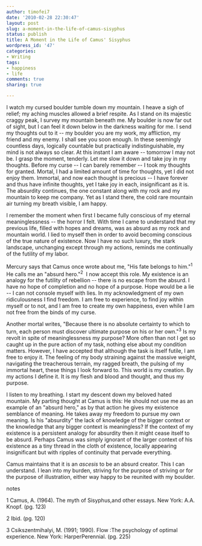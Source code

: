 ```yaml
---
author: timofei7
date: '2010-02-28 22:30:47'
layout: post
slug: a-moment-in-the-life-of-camus-sisyphus
status: publish
title: A Moment in the Life of Camus' Sisyphus
wordpress_id: '47'
categories:
- Writing
tags:
- happiness
- life
comments: true
sharing: true 

---
```


I watch my cursed boulder tumble down my mountain. I heave a sigh of relief;
my aching muscles allowed a brief respite. As I stand on its majestic craggy
peak, I survey my mountain beneath me. My boulder is now far out of sight, but
I can feel it down below in the darkness waiting for me. I send my thoughts
out to it -- my boulder you are my work, my affliction, my friend and my
enemy. I shall see you soon enough. In these seemingly countless days,
logically countable but practically indistinguishable, my mind is not always
so clear. At this instant I am aware -- tomorrow I may not be. I grasp the
moment, tenderly. Let me slow it down and take joy in my thoughts. Before my
curse -- I can barely remember -- I took my thoughts for granted. Mortal, I
had a limited amount of time for thoughts, yet I did not enjoy them. Immortal,
and now each thought is precious -- I have forever and thus have infinite
thoughts, yet I take joy in each, insignificant as it is. The absurdity
continues, the one constant along with my rock and my mountain to keep me
company. Yet as I stand there, the cold rare mountain air turning my breath
visible, I am happy.

<!--more-->
  
I remember the moment when first I became fully conscious of my eternal
meaninglessness -- the horror I felt. With time I came to understand that my
previous life, filled with hopes and dreams, was as absurd as my rock and
mountain world. I lied to myself then in order to avoid becoming conscious of
the true nature of existence. Now I have no such luxury, the stark landscape,
unchanging except through my actions, reminds me continually of the futility
of my labor.

Mercury says that Camus once wrote about me, "His fate belongs to him."<sup>1</sup> He
calls me an "absurd hero."<sup>2</sup>  I now accept this role. My existence is an
analogy for the futility of rebellion -- there is no escape from the absurd. I
have no hope of completion and no hope of a purpose. Hope would be a lie -- I
can not console myself with lies. In my acknowledgment of my own
ridiculousness I find freedom. I am free to experience, to find joy within
myself or to not, and I am free to create my own happiness, even while I am
not free from the binds of my curse.

Another mortal writes, "Because there is no absolute certainty to which to
turn, each person must discover ultimate purpose on his or her own."<sup>3</sup> Is my
revolt in spite of meaninglessness my purpose? More often than not I get so
caught up in the pure action of my task, nothing else about my condition
matters. However, I have accepted that although the task is itself futile, I
am free to enjoy it. The feeling of my body straining against the massive
weight, navigating the treacherous terrain, my ragged breath, the pulsing of
my immortal heart, these things I look forward to. This world is my creation.
By my actions I define it. It is my flesh and blood and thought, and thus my
purpose.

I listen to my breathing. I start my descent down my beloved hated mountain.
My parting thought at Camus is this: He should not use me as an example of an
"absurd hero," as by that action he gives my existence semblance of meaning.
He takes away my freedom to pursue my own meaning. Is his "absurdity" the lack
of knowledge of the bigger context or the knowledge that any bigger context is
meaningless? If the context of my existence is a persistent analogy for
absurdity then it might cease itself to be absurd. Perhaps Camus was simply
ignorant of the larger context of his existence as a tiny thread in the cloth
of existence, locally appearing insignificant but with ripples of continuity
that pervade everything.

Camus maintains that it is an _ascesis_ to be an absurd creator. This I can
understand. I lean into my burden, striving for the purpose of striving or for
the purpose of illustration, either way happy to be reunited with my boulder.

notes

1 Camus, A. (1964). The myth of Sisyphus,and other essays. New York: A.A.
Knopf. (pg. 123)

2 Ibid. (pg. 120)

3 Csikszentmihalyi, M. (1991; 1990). Flow :The psychology of optimal
experience. New York: HarperPerennial. (pg. 225)

